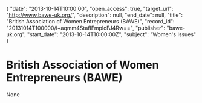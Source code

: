 {
  "date": "2013-10-14T10:00:00", 
  "open_access": true, 
  "target_url": "http://www.bawe-uk.org/", 
  "description": null, 
  "end_date": null, 
  "title": "British Association of Women Entrepreneurs (BAWE)", 
  "record_id": "20131014T100000/l+aqmm4StafIFmpIcFJ4Rw==", 
  "publisher": "bawe-uk.org", 
  "start_date": "2013-10-14T10:00:00Z", 
  "subject": "Women's Issues"
}

# British Association of Women Entrepreneurs (BAWE)

None